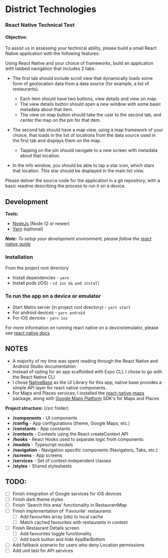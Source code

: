 # District Technologies

### React Native Technical Test

#### Objective:

To assist us in assessing your technical ability, please build a small React Native application with
the following features:

Using React Native and your choice of frameworks, build an application with tabbed navigation that
includes 2 tabs.

- The first tab should include scroll view that dynamically loads some form of geolocation data
  from a data source (for example, a list of restaurants).
  - Each item should have two buttons, view details and view on map.
  - The view details button should open a new window with some basic metadata about that item.
  - The view on map button should take the user to the second tab, and center the map on the pin for that item.
- The second tab should have a map view, using a map framework of your choice, that loads in the list of locations from the data source used in the first tab and displays them on the map.

  - Tapping on the pin should navigate to a new screen with metadata about that location.

- In the info window, you should be able to tap a star icon, which stars that location. This star should
  be displayed in the main list view.

Please deliver the source code for the application in a git repository, with a basic readme describing
the process to run it on a device.

## Development

**Tools:**

- [NodeJs](https://nodejs.org/en/download/) (Node 12 or newer)
- [Yarn](https://yarnpkg.com/getting-started/install) (optional)

_**Note:** To setup your development environment, please follow the [react native guide](https://reactnative.dev/docs/environment-setup)_

### Installation

From the project root directory

- Install dependencies - `yarn`
- Install pods (iOS) - `cd ios && pod install`

### To run the app on a device or emulator

- Start Metro server (in project root directory) - `yarn start`
- For android devices - `yarn android`
- For iOS devices - `yarn ios`

For more information on running react native on a device/emulator, please see [react native docs](https://reactnative.dev/docs/running-on-device)

## NOTES

- A majority of my time was spent reading through the React Native and Android Studio documentation
- Instead of opting for an app scaffolded with Expo CLI, I chose to go with the React Native CLI
- I chose [NativeBase](https://nativebase.io/) as the UI Library for this app, native base provides a
  simple API layer for react native components.
- For Maps and Places services, I installed the [react-native-maps](https://github.com/react-native-maps/react-native-maps)
  package, along with [Google Maps Platform](https://developers.google.com/maps/documentation/) SDK's for Maps and Places

**Project structure:** (/src folder)

- **/components** - UI components
- **/config** - App configurations (theme, Google Maps, etc.)
- **/constants** - App constants
- **/contexts** - Contexts using the React createContext API
- **/hooks** - React Hooks used to separate logic from components
- **/models** - Typescript models
- **/navigation** - Navigation specific components (Navigators, Tabs, etc.)
- **/screens** - App screens
- **/services** - Set of context-independent classes
- **/styles** - Shared stylesheets

## TODO:

- [ ] Finish integration of Google services for iOS devices
- [ ] Finish dark theme styles
- [ ] Finish 'Search this area' functionality in RestaurantMap
- [ ] Finish implementation of 'Favourite' restaurants
  - [ ] Add favourites array (ids) to local cache
  - [ ] Match cached favourites with restaurants in context
- [ ] Finish Restaurant Details screen
  - [ ] Add favourites toggle functionality
  - [ ] Add back button and hide AppBarBottom
- [ ] Add fallback scenario for users who deny Location permissions
- [ ] Add unit test for API services
